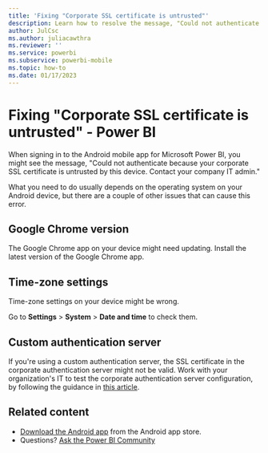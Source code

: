 ```yaml
---
title: 'Fixing "Corporate SSL certificate is untrusted"'
description: Learn how to resolve the message, "Could not authenticate because your corporate SSL certificate is untrusted."
author: JulCsc
ms.author: juliacawthra
ms.reviewer: ''
ms.service: powerbi
ms.subservice: powerbi-mobile
ms.topic: how-to
ms.date: 01/17/2023
---
```


# Fixing "Corporate SSL certificate is untrusted" - Power BI

When signing in to the Android mobile app for Microsoft Power BI, you might see the message, "Could not authenticate because your corporate SSL certificate is untrusted by this device. Contact your company IT admin."

What you need to do usually depends on the operating system on your Android device, but there are a couple of other issues that can cause this error.

## Google Chrome version

The Google Chrome app on your device might need updating. Install the latest version of the Google Chrome app.

## Time-zone settings

Time-zone settings on your device might be wrong.

Go to **Settings** > **System** > **Date and time** to check them.

## Custom authentication server

If you're using a custom authentication server, the SSL certificate in the corporate authentication server might not be valid.
Work with your organization's IT to test the corporate authentication server configuration, by following the guidance in [this article](https://support.microsoft.com/help/3203929/using-adal-to-authenticate-from-android-devices-fails-if-additional-ce).

## Related content

- [Download the Android app](https://go.microsoft.com/fwlink/?LinkID=544867) from the Android app store.
- Questions? [Ask the Power BI Community](https://community.powerbi.com/)
